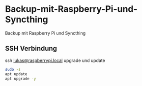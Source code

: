 # Backup-mit-Raspberry-Pi-und-Syncthing
Backup mit Raspberry Pi und Syncthing

## SSH Verbindung
ssh lukas@raspberrypi.local
upgrade und update
```bash
sudo -s
apt update
apt upgrade -y
```

